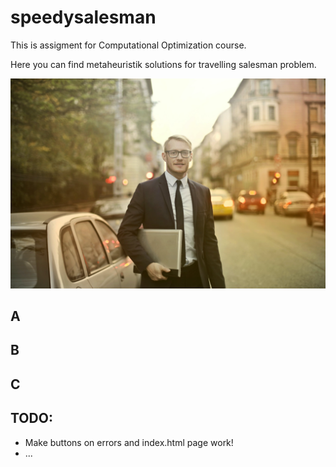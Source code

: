 # speedysalesman

This is assigment for Computational Optimization course.  

Here you can find metaheuristik solutions for travelling salesman problem. 

![Photo by Andrea Piacquadio from Pexels](main-photo.jpeg)

## A

## B

## C

## TODO:

- Make buttons on errors and index.html page work!
- ...
